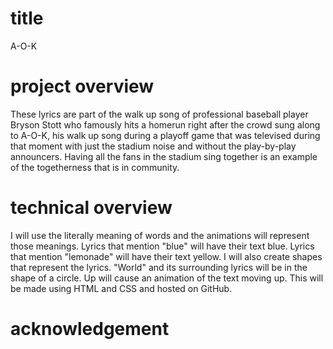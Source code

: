 # title
A-O-K
# project overview
These lyrics are part of the walk up song of professional baseball player Bryson Stott who
 famously hits a homerun right after the crowd sung along to A-O-K, his walk up song 
 during a playoff game that was televised during that moment with just the stadium noise and
without the play-by-play announcers. Having all the fans in the stadium sing together 
is an example of the togetherness that is in community.
# technical overview
I will use the literally meaning of words and the animations will represent those meanings. 
Lyrics that mention "blue" will have their text blue. Lyrics that mention "lemonade" will 
have their text yellow. I will also create shapes that represent the lyrics. "World" and 
its surrounding lyrics will be in the shape of a circle. Up will cause an animation of the 
text moving up. This will be made using HTML and CSS and hosted on GitHub. 
# acknowledgement